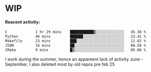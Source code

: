 # WIP

#### Reacent activity:
<!--START_SECTION:waka-->

```txt
C             1 hr 29 mins    ███████████▒░░░░░░░░░░░░░   45.38 %
Python        46 mins         ██████░░░░░░░░░░░░░░░░░░░   23.41 %
Makefile      23 mins         ███░░░░░░░░░░░░░░░░░░░░░░   12.02 %
JSON          16 mins         ██░░░░░░░░░░░░░░░░░░░░░░░   08.58 %
CMake         9 mins          █▒░░░░░░░░░░░░░░░░░░░░░░░   05.08 %
```

<!--END_SECTION:waka-->

I work during the summer, hence an appareent lack of activity June - September, I also deleted most by old repos pre feb 25
